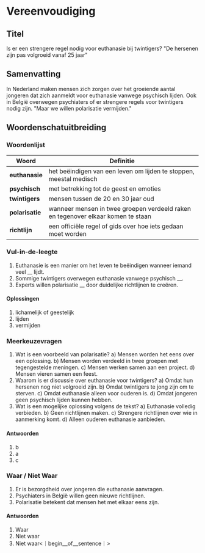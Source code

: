 # Vereenvoudiging

## Titel
Is er een strengere regel nodig voor euthanasie bij twintigers? "De hersenen zijn pas volgroeid vanaf 25 jaar"

## Samenvatting
In Nederland maken mensen zich zorgen over het groeiende aantal jongeren dat zich aanmeldt voor euthanasie vanwege psychisch lijden. Ook in België overwegen psychiaters of er strengere regels voor twintigers nodig zijn. "Maar we willen polarisatie vermijden."

## Woordenschatuitbreiding

### Woordenlijst

| Woord | Definitie |
|-------|-----------|
| **euthanasie** | het beëindigen van een leven om lijden te stoppen, meestal medisch |
| **psychisch** | met betrekking tot de geest en emoties |
| **twintigers** | mensen tussen de 20 en 30 jaar oud |
| **polarisatie** | wanneer mensen in twee groepen verdeeld raken en tegenover elkaar komen te staan |
| **richtlijn** | een officiële regel of gids over hoe iets gedaan moet worden |

### Vul-in-de-leegte
1. Euthanasie is een manier om het leven te beëindigen wanneer iemand veel __ lijdt.
2. Sommige twintigers overwegen euthanasie vanwege psychisch __.
3. Experts willen polarisatie __ door duidelijke richtlijnen te creëren.

#### Oplossingen
1. lichamelijk of geestelijk
2. lijden
3. vermijden

### Meerkeuzevragen
1. Wat is een voorbeeld van polarisatie?
   a) Mensen worden het eens over een oplossing.
   b) Mensen worden verdeeld in twee groepen met tegengestelde meningen.
   c) Mensen werken samen aan een project.
   d) Mensen vieren samen een feest.
2. Waarom is er discussie over euthanasie voor twintigers?
   a) Omdat hun hersenen nog niet volgroeid zijn.
   b) Omdat twintigers te jong zijn om te sterven.
   c) Omdat euthanasie alleen voor ouderen is.
   d) Omdat jongeren geen psychisch lijden kunnen hebben.
3. Wat is een mogelijke oplossing volgens de tekst?
   a) Euthanasie volledig verbieden.
   b) Geen richtlijnen maken.
   c) Strengere richtlijnen over wie in aanmerking komt.
   d) Alleen ouderen euthanasie aanbieden.

#### Antwoorden
1. b
2. a
3. c

### Waar / Niet Waar
1. Er is bezorgdheid over jongeren die euthanasie aanvragen.
2. Psychiaters in België willen geen nieuwe richtlijnen.
3. Polarisatie betekent dat mensen het met elkaar eens zijn.

#### Antwoorden
1. Waar
2. Niet waar
3. Niet waar<｜begin▁of▁sentence｜>